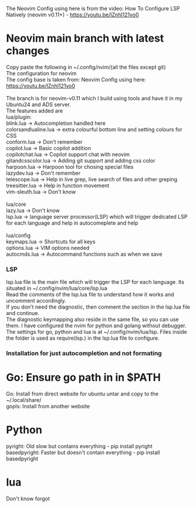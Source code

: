The Neovim Config using here is from the video:
How To Configure LSP Natively (neovim v0.11+) - https://youtu.be/IZnhl121yo0
# Neovim main branch with latest changes
Copy paste the following in ~/.config/nvim/(all the files except git)<br>
The configuration for neovim<br>
The config base is taken from: Neovim Config using here: https://youtu.be/IZnhl121yo0<br>
<br>
The branch is for neovim-v0.11 which I build using tools and have it in my Ubuntu24 and ADS server. <br>
The features added are<br>
lua/plugin:<br>
blink.lua -> Autocompletion handled here<br>
colorsandlualine.lua -> extra colourful bottom line and setting colours for CSS<br>
conform.lua -> Don't remember<br>
copilot.lua -> Basic copilot addition<br>
copilotchat.lua -> Copilot support chat with neovim<br>
gitandcsscolor.lua -> Adding git support and adding css color<br>
harpoon.lua -> Harpoon tool for chosing special files<br>
lazydev.lua -> Don't remember<br>
telescope.lua -> Help in live grep, live search of files and other greping<br>
treesitter.lua -> Help in function movement<br>
vim-sleuth.lua -> Don't know<br>
<br>
lua/core<br>
lazy.lua -> Don't know<br>
lsp.lua -> language server processor(LSP) which will trigger dedicated LSP for each language and help in autocomeplete and help<br>
<br>
lua/config<br>
keymaps.lua -> Shortcuts for all keys<br>
options.lua -> VIM options needed<br>
autocmds.lua -> Autocommand functions such as when we save<br>

### LSP
lsp.lua file is the main file which will trigger the LSP for each language. Its situated in ~/.config/nvim/lua/core/lsp.lua<br>
Read the comments of the lsp.lua file to understand how it works and uncomment accordingly.<br>
If you don't need the diagnostic, then comment the section in the lsp.lua file and continue.<br>
The diagnostic keymapping also reside in the same file, so you can use them. I have configured the nvim for python and golang without debugger.<br>
The settings for go, python and lua is at ~/.config/nvim/lua/lsp. Files inside the folder is used as require(lsp.<filename>) in the lsp.lua file to configure.<br>

### Installation for just autocompletion and not formating
Go: Ensure go path in in $PATH
==============================
Go: Install from direct website for ubuntu untar and copy to the ~/.local/share/<br>
gopls: Install from another website <br>

Python
======
pyright: Old slow but contains everything - pip install pyright<br>
basedpyright: Faster but doesn't contain everything - pip install basedpyright<br>

lua
===
Don't know forgot<br>
